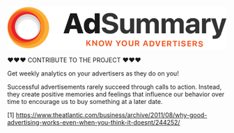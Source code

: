 ![Text Logo](docs/FullText-Logo.png)

❤️❤️❤️ CONTRIBUTE TO THE PROJECT ❤️❤️❤️

Get weekly analytics on your advertisers as they do on you!

Successful advertisements rarely succeed through calls to action. Instead, they create positive memories and feelings that influence our behavior over time to encourage us to buy something at a later date.

[1] https://www.theatlantic.com/business/archive/2011/08/why-good-advertising-works-even-when-you-think-it-doesnt/244252/
